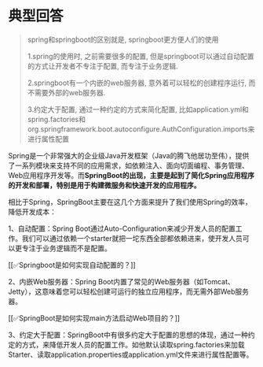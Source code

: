 # 典型回答

> spring和springboot的区别就是, springboot更方便人们的使用
> 
> 1.spring的使用时, 之前需要很多的配置, 但是springboot可以通过自动配置的方式让开发者不专注于配置, 而专注于业务逻辑.
> 
> 2.springboot有一个内嵌的web服务器, 意外着可以轻松的创建程序运行, 而不需要外部的web服务器.
> 
> 3.约定大于配置, 通过一种约定的方式来简化配置, 比如application.yml和spring.factories和org.springframework.boot.autoconfigure.AuthConfiguration.imports来进行属性配置


Spring是一个非常强大的企业级Java开发框架（Java的腾飞他居功至伟），提供了一系列模块来支持不同的应用需求，如依赖注入、面向切面编程、事务管理、Web应用程序开发等。而**SpringBoot的出现，主要是起到了简化Spring应用程序的开发和部署，特别是用于构建微服务和快速开发的应用程序。**



相比于Spring，SpringBoot主要在这几个方面来提升了我们使用Spring的效率，降低开发成本：



1、自动配置：Spring Boot通过Auto-Configuration来减少开发人员的配置工作。我们可以通过依赖一个starter就把一坨东西全部都依赖进来，使开发人员可以更专注于业务逻辑而不是配置。



[[✅Springboot是如何实现自动配置的？]]



2、内嵌Web服务器：Spring Boot内置了常见的Web服务器（如Tomcat、Jetty），这意味着您可以轻松创建可运行的独立应用程序，而无需外部Web服务器。



[[✅SpringBoot是如何实现main方法启动Web项目的？]]



3、约定大于配置：SpringBoot中有很多约定大于配置的思想的体现，通过一种约定的方式，来降低开发人员的配置工作。如他默认读取spring.factories来加载Starter、读取application.properties或application.yml文件来进行属性配置等。


